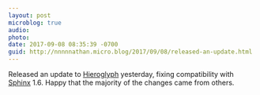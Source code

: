 ```yaml
---
layout: post
microblog: true
audio: 
photo: 
date: 2017-09-08 08:35:39 -0700
guid: http://nnnnnathan.micro.blog/2017/09/08/released-an-update.html
---
```

Released an update to [Hieroglyph](http://hieroglyph.io) yesterday, fixing compatibility with [Sphinx](http://sphinx-doc.org) 1.6. Happy that the majority of the changes came from others. 
